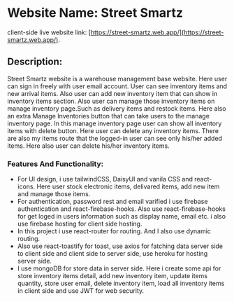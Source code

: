 # Website Name: Street Smartz

client-side live website link: [https://street-smartz.web.app/](https://street-smartz.web.app/).

## Description:

Street Smartz website is a warehouse management base website. Here user can sign in freely with user email account. User can see inventory items and new arrival items. Also user can add new inventory item that can show in inventory items section. Also user can manage those inventory items on manage inventory page.Such as delivery items and restock items. Here also an extra Manage Inventories button that can take users to the manage inventory page. In this manage inventory page user can show all inventory items with delete button. Here user can delete any inventory items. There are also my items route that the logged-in user can see only his/her added items. Here also user can delete his/her inventory items.

### Features And Functionality:

- For UI design, i use tailwindCSS, DaisyUI and vanila CSS and react-icons. Here user stock electronic items, delivared items, add new item and manage those items.
- For authentication, password rest and email varified i use firebase authentication and react-firebase-hooks. Also use react-firebase-hooks for get loged in users information such as display name, email etc. i also use firebase hosting for client side hosting.
- In this project i use react-router for routing. And I also use dynamic routing.
- Also use react-toastify for toast, use axios for fatching data server side to client side and client side to server side, use heroku for hosting server side.
- I use mongoDB for store data in server side. Here i create some api for store inventory items detail, add new inventory item, update items quantity, store user email, delete inventory item, load all inventory items in client side and use JWT for web security.
